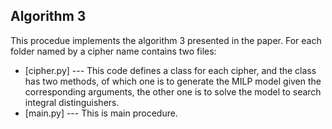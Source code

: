   
## Algorithm 3 
This procedue implements the algorithm 3 presented in the paper. For each folder named by a cipher name contains two files:
* [cipher.py] --- This code defines a class for each cipher, and the class has two methods, of which one is to generate the MILP model given the corresponding arguments, the other one is to solve the model to search integral distinguishers. 
* [main.py] --- This is main procedure.
